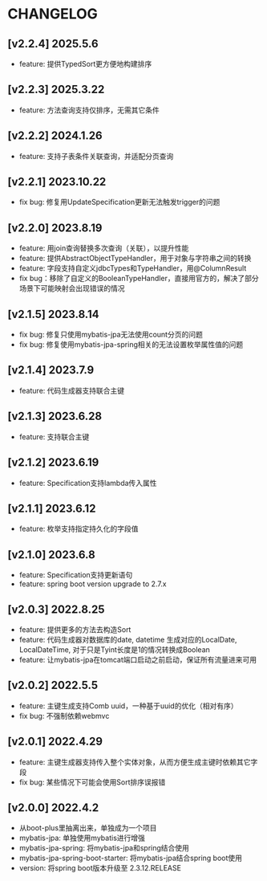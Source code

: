 # CHANGELOG

## [v2.2.4] 2025.5.6

* feature: 提供TypedSort更方便地构建排序

## [v2.2.3] 2025.3.22

* feature: 方法查询支持仅排序，无需其它条件

## [v2.2.2] 2024.1.26

* feature: 支持子表条件关联查询，并适配分页查询

## [v2.2.1] 2023.10.22

* fix bug: 修复用UpdateSpecification更新无法触发trigger的问题

## [v2.2.0] 2023.8.19

* feature: 用join查询替换多次查询（关联），以提升性能
* feature: 提供AbstractObjectTypeHandler，用于对象与字符串之间的转换
* feature: 字段支持自定义jdbcTypes和TypeHandler，用@ColumnResult
* fix bug：移除了自定义的BooleanTypeHandler，直接用官方的，解决了部分场景下可能映射会出现错误的情况

## [v2.1.5] 2023.8.14

* fix bug: 修复只使用mybatis-jpa无法使用count分页的问题
* fix bug: 修复使用mybatis-jpa-spring相关的无法设置枚举属性值的问题

## [v2.1.4] 2023.7.9

* feature: 代码生成器支持联合主键

## [v2.1.3] 2023.6.28

* feature: 支持联合主键

## [v2.1.2] 2023.6.19

* feature: Specification支持lambda传入属性

## [v2.1.1] 2023.6.12

* feature: 枚举支持指定持久化的字段值

## [v2.1.0] 2023.6.8

* feature: Specification支持更新语句
* feature: spring boot version upgrade to 2.7.x

## [v2.0.3] 2022.8.25

* feature: 提供更多的方法去构造Sort
* feature: 代码生成器对数据库的date, datetime 生成对应的LocalDate, LocalDateTime, 对于只是Tyint长度是1的情况转换成Boolean
* feature: 让mybatis-jpa在tomcat端口启动之前启动，保证所有流量进来可用

## [v2.0.2] 2022.5.5

* feature: 主键生成支持Comb uuid，一种基于uuid的优化（相对有序）
* fix bug: 不强制依赖webmvc

## [v2.0.1] 2022.4.29

* feature: 主键生成器支持传入整个实体对象，从而方便生成主键时依赖其它字段
* fix bug: 某些情况下可能会使用Sort排序误报错

## [v2.0.0] 2022.4.2

* 从boot-plus里抽离出来，单独成为一个项目
* mybatis-jpa: 单独使用mybatis进行增强
* mybatis-jpa-spring: 将mybatis-jpa和spring结合使用
* mybatis-jpa-spring-boot-starter: 将mybatis-jpa结合spring boot使用
* version: 将spring boot版本升级至 2.3.12.RELEASE 

